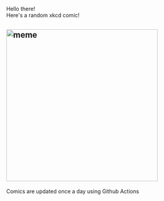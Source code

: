 Hello there! <br>Here's a random xkcd comic!<br>
## <img src="https://imgs.xkcd.com/comics/immunity.png" alt="meme" width="400"/><br>
Comics are updated once a day using Github Actions